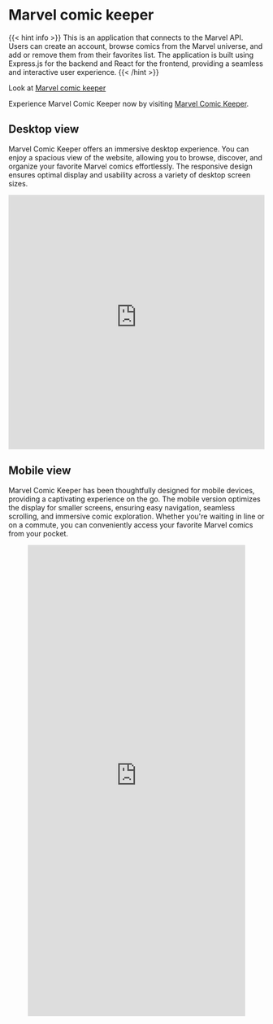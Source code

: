 
# Marvel comic keeper

{{< hint info >}}
This is an application that connects to the Marvel API. Users can create an account, browse comics from the Marvel universe, and add or remove them from their favorites list. The application is built using Express.js for the backend and React for the frontend, providing a seamless and interactive user experience.
 {{< /hint >}}


Look at [Marvel comic keeper](https://marvelcomickeeper.netlify.app/) 

Experience Marvel Comic Keeper now by visiting [Marvel Comic Keeper](https://marvelcomickeeper.netlify.app/).

## Desktop view
Marvel Comic Keeper offers an immersive desktop experience. You can enjoy a spacious view of the website, allowing you to browse, discover, and organize your favorite Marvel comics effortlessly. The responsive design ensures optimal display and usability across a variety of desktop screen sizes.
<div style="width: 100%; height: 500px; margin: 0 auto; background-color: white;">
  <iframe src="https://marvelcomickeeper.netlify.app/" style="width: 100%; height: 100%; border: none;"></iframe>
</div>

## Mobile view
Marvel Comic Keeper has been thoughtfully designed for mobile devices, providing a captivating experience on the go. The mobile version optimizes the display for smaller screens, ensuring easy navigation, seamless scrolling, and immersive comic exploration. Whether you're waiting in line or on a commute, you can conveniently access your favorite Marvel comics from your pocket.
<div style="width: 100%; max-width: 428px; height: 926px; margin: 0 auto; background-color: white;">
  <iframe src="https://marvelcomickeeper.netlify.app/" style="width: 100%; height: 100%; border: none;"></iframe>
</div>